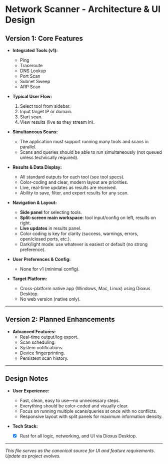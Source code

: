 # Network Scanner - Architecture & UI Design

## Version 1: Core Features

- **Integrated Tools (v1):**
  - Ping
  - Traceroute
  - DNS Lookup
  - Port Scan
  - Subnet Sweep
  - ARP Scan

- **Typical User Flow:**
  1. Select tool from sidebar.
  2. Input target IP or domain.
  3. Start scan.
  4. View results (live as they stream in).

- **Simultaneous Scans:**  
  - The application must support running many tools and scans in parallel.
  - Scans and queries should be able to run simultaneously (not queued unless technically required).

- **Results & Data Display:**
  - All standard outputs for each tool (see tool specs).
  - Color-coding and clear, modern layout are priorities.
  - Live, real-time updates as results are received.
  - Ability to save, filter, and export results for any scan.

- **Navigation & Layout:**
  - **Side panel** for selecting tools.
  - **Split-screen main workspace**: tool input/config on left, results on right.
  - **Live updates** in results panel.
  - Color coding is key for clarity (success, warnings, errors, open/closed ports, etc.).
  - Dark/light mode: use whatever is easiest or default (no strong preference).

- **User Preferences & Config:**  
  - None for v1 (minimal config).

- **Target Platform:**  
  - Cross-platform native app (Windows, Mac, Linux) using Dioxus Desktop.
  - No web version (native only).

---

## Version 2: Planned Enhancements

- **Advanced Features:**
  - Real-time output/log export.
  - Scan scheduling.
  - System notifications.
  - Device fingerprinting.
  - Persistent scan history.

---

## Design Notes

- **User Experience:**  
  - Fast, clean, easy to use—no unnecessary steps.
  - Everything should be color-coded and visually clear.
  - Focus on running multiple scans/queries at once with no conflicts.
  - Responsive layout with split panels for maximum information density.

- **Tech Stack:**  
  - [x] Rust for all logic, networking, and UI via Dioxus Desktop.

---

*This file serves as the canonical source for UI and feature requirements. Update as project evolves.*
